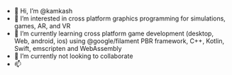 - 👋 Hi, I’m @kamkash
- 👀 I’m interested in cross platform graphics programming for simulations, games, AR, and VR
- 🌱 I’m currently learning cross platform game development (desktop, Web, android, ios) using @google/filament PBR framework, C++, Kotlin, Swift, emscripten and WebAssembly
- 💞️ I’m currently not looking to collaborate
- 📫 

<!---
kamkash/kamkash is a ✨ special ✨ repository because its `README.md` (this file) appears on your GitHub profile.
You can click the Preview link to take a look at your changes.
--->
